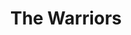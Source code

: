 ---
title: "The Warriors"
year: 1979
rating: 4
stars: "★★★★"
rewatched: false
permalink: "the-warriors"
watched_on: 2021-12-28
---